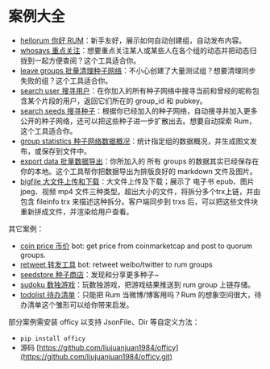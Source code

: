 # 案例大全


- [hellorum 你好 RUM](./hellorum)：新手友好，展示如何自动创建组，自动发布内容。
- [whosays 重点关注](./whosays)：想要重点关注某人或某些人在各个组的动态并把动态归拢到一起方便查阅？这个工具适合你。
- [leave groups 批量清理种子网络](./leave_groups)：不小心创建了大量测试组？想要清理同步失败的组？这个工具适合你。
- [search user 搜寻用户](./search_user)：在你加入的所有种子网络中搜寻当前和曾经的昵称包含某个片段的用户，返回它们所在的 group_id 和 pubkey。
- [search seeds 搜寻种子](./search_seeds)：根据你已经加入的种子网络，自动搜寻并加入更多公开的种子网络，还可以把这些种子进一步扩散出去。想要自动探索 Rum，这个工具适合你。
- [group statistics 种子网络数据概况](./group_statistics)：统计指定组的数据概况，并生成图文发布，或保存到文件中。
- [export data 批量数据导出](./export_data)：你所加入的 所有 groups 的数据其实已经保存在你的本地。这个工具帮你把数据导出为排版良好的 markdown 文件及图片。
- [bigfile 大文件上传和下载](./bigfile)：大文件上传及下载；展示了 电子书 epub、图片 jpeg、视频 mp4 文件三种类型。超出大小的文件，将拆分多个trx上链，并由包含 fileinfo trx 来描述这种拆分。客户端同步到 trxs 后，可以把这些文件块重新拼成文件，并渲染给用户查看。

其它案例：

- [coin price 币价](https://github.com/liujuanjuan1984/coin_price) bot: get price from coinmarketcap and post to quorum groups.
- [retweet 转发工具](https://github.com/liujuanjuan1984/retweet) bot: retweet weibo/twitter to rum groups
- [seedstore 种子商店](https://github.com/liujuanjuan1984/seedstore)：发现和分享更多种子~
- [sudoku 数独游戏](https://github.com/liujuanjuan1984/rum_sudoku)：玩数独游戏，把游戏结果推送到 rum group 上链存储。
- [todolist 待办清单](https://github.com/liujuanjuan1984/todolist)：只能把 Rum 当微博/博客用吗？Rum 的想象空间很大，待办清单这个雏形可以给你带来启发。

部分案例需安装 officy 以支持 JsonFile、Dir 等自定义方法：

- ```pip install officy```
- 源码 [https://github.com/liujuanjuan1984/officy](https://github.com/liujuanjuan1984/officy.git)